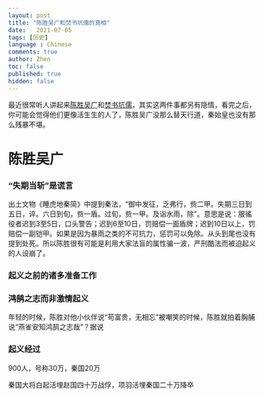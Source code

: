 ```yaml
---
layout: post
title: "陈胜吴广和焚书坑儒的真相"
date:   2021-07-05
tags: [历史]
language : Chinese
comments: true
author: Zhen
toc: false
published: true
hidden: false
---
```

最近很常听人讲起来[陈胜吴广](https://zh.wikipedia.org/wiki/%E5%A4%A7%E6%B3%BD%E4%B9%A1%E8%B5%B7%E4%B9%89)和[焚书坑儒](https://zh.wikipedia.org/wiki/%E7%84%9A%E4%B9%A6%E5%9D%91%E5%84%92)，其实这两件事都另有隐情，看完之后，你可能会觉得他们更像活生生的人了，陈胜吴广没那么替天行道，秦始皇也没有那么残暴不堪。

# 陈胜吴广
### “失期当斩”是谎言
出土文物《睡虎地秦简》中提到秦法，“御中发征，乏弗行，赀二甲。失期三日到五日，谇。六日到旬，赀一盾。过旬，赀一甲。及诣水雨，除”。意思是说：服徭役者迟到3至5日，口头警告；迟到6至10日，罚赔偿一面盾牌；迟到10日以上，罚赔偿一副铠甲。如果是因为暴雨之类的不可抗力，惩罚可以免除。从头到尾也没有提到处死。所以陈胜很有可能是利用大家法盲的属性骗一波，严刑酷法而被迫起义的人设崩了。

### 起义之前的诸多准备工作


### 鸿鹄之志而非激情起义
年轻的时候，陈胜对他小伙伴说“苟富贵，无相忘”被嘲笑的时候，陈胜就拍着胸脯说“燕雀安知鸿鹄之志哉”？据说

### 起义经过


900人，号称30万，秦国20万



秦国大将白起活埋赵国四十万战俘，项羽活埋秦国二十万降卒
<!--stackedit_data:
eyJoaXN0b3J5IjpbLTM2MzYwMDkzLDk3MDE3NTUzNSwxNTc0Nj
k1MDcwLDY2MDgxNjkzMCwtMTY3NTI5ODE4Nl19
-->